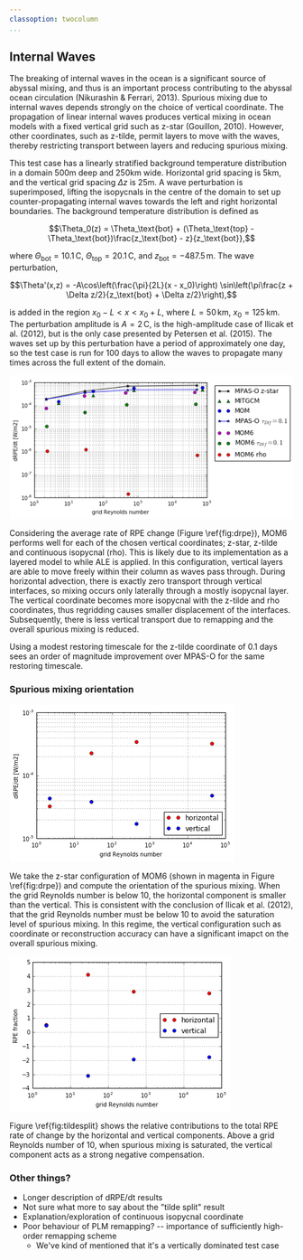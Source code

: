 ```yaml
---
classoption: twocolumn
...
```


## Internal Waves

The breaking of internal waves in the ocean is a significant source of abyssal mixing, and thus is an important process contributing to the abyssal ocean circulation (Nikurashin & Ferrari, 2013). Spurious mixing due to internal waves depends strongly on the choice of vertical coordinate. The propagation of linear internal waves produces vertical mixing in ocean models with a fixed vertical grid such as z-star (Gouillon, 2010). However, other coordinates, such as z-tilde, permit layers to move with the waves, thereby restricting transport between layers and reducing spurious mixing.

This test case has a linearly stratified background temperature distribution in a domain 500m deep and 250km wide. Horizontal grid spacing is 5km, and the vertical grid spacing $\Delta z$ is 25m. A wave perturbation is superimposed, lifting the isopycnals in the centre of the domain to set up counter-propagating internal waves towards the left and right horizontal boundaries. The background temperature distribution is defined as

$$\Theta_0(z) = \Theta_\text{bot} + (\Theta_\text{top} - \Theta_\text{bot})\frac{z_\text{bot} - z}{z_\text{bot}},$$

where $\Theta_\text{bot} = 10.1\,\mathrm{C}$, $\Theta_\text{top} = 20.1\,\mathrm{C}$, and $z_\text{bot} = -487.5\,\mathrm{m}$. The wave perturbation,

$$\Theta'(x,z) = -A\cos\left(\frac{\pi}{2L}(x - x_0)\right) \sin\left(\pi\frac{z + \Delta z/2}{z_\text{bot} + \Delta z/2}\right),$$

is added in the region $x_0 - L < x < x_0 + L$, where $L = 50\,\mathrm{km}$, $x_0 = 125\,\mathrm{km}$. The perturbation amplitude is $A = 2\,\mathrm{C}$, is the high-amplitude case of Ilicak et al. (2012), but is the only case presented by Petersen et al. (2015). The waves set up by this perturbation have a period of approximately one day, so the test case is run for 100 days to allow the waves to propagate many times across the full extent of the domain.

![\label{fig:drpe} *Averaged RPE rate of change*](plots/internal_waves_drpe.png)

Considering the average rate of RPE change (Figure \ref{fig:drpe}), MOM6 performs well for each of the chosen vertical coordinates; z-star, z-tilde and continuous isopycnal (rho). This is likely due to its implementation as a layered model to while ALE is applied. In this configuration, vertical layers are able to move freely within their column as waves pass through. During horizontal advection, there is exactly zero transport through vertical interfaces, so mixing occurs only laterally through a mostly isopycnal layer. The vertical coordinate becomes more isopycnal with the z-tilde and rho coordinates, thus regridding causes smaller displacement of the interfaces. Subsequently, there is less vertical transport due to remapping and the overall spurious mixing is reduced.

Using a modest restoring timescale for the z-tilde coordinate of 0.1 days sees an order of magnitude improvement over MPAS-O for the same restoring timescale.

### Spurious mixing orientation

![\label{fig:drpesplit} *Spurious mixing orientation in MOM6, displayed as the averaged RPE rate of change for the horizontal and vertical components*](plots/internal_waves_drpe_split.png)

We take the z-star configuration of MOM6 (shown in magenta in Figure \ref{fig:drpe}) and compute the orientation of the spurious mixing. When the grid Reynolds number is below 10, the horizontal component is smaller than the vertical. This is consistent with the conclusion of Ilicak et al. (2012), that the grid Reynolds number must be below 10 to avoid the saturation level of spurious mixing. In this regime, the vertical configuration such as coordinate or reconstruction accuracy can have a significant imapct on the overall spurious mixing.

![\label{fig:tildesplit} *Relative contributions to spurious mixing for the z-tilde vertical coordinate by orientation. Each component is the fraction of the averaged total RPE rate of change shown in Figure \ref{fig:drpe}*](plots/internal_waves_tilde_split.png)

Figure \ref{fig:tildesplit} shows the relative contributions to the total RPE rate of change by the horizontal and vertical components. Above a grid Reynolds number of 10, when spurious mixing is saturated, the vertical component acts as a strong negative compensation. 

### Other things?
- Longer description of dRPE/dt results
- Not sure what more to say about the "tilde split" result
- Explanation/exploration of continuous isopycnal coordinate
- Poor behaviour of PLM remapping? -- importance of sufficiently high-order remapping scheme
    - We've kind of mentioned that it's a vertically dominated test case
